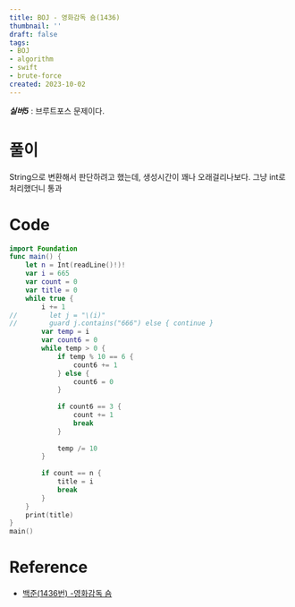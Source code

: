 ```yaml
---
title: BOJ - 영화감독 숌(1436)
thumbnail: ''
draft: false
tags:
- BOJ
- algorithm
- swift
- brute-force
created: 2023-10-02
---
```


***실버5*** : 브루트포스 문제이다.

# 풀이

String으로 변환해서 판단하려고 했는데, 생성시간이 꽤나 오래걸리나보다. 그냥 int로 처리했더니 통과

# Code

````swift
import Foundation
func main() {
    let n = Int(readLine()!)!
    var i = 665
    var count = 0
    var title = 0
    while true {
        i += 1
//        let j = "\(i)"
//        guard j.contains("666") else { continue }
        var temp = i
        var count6 = 0
        while temp > 0 {
            if temp % 10 == 6 {
                count6 += 1
            } else {
                count6 = 0
            }
            
            if count6 == 3 {
                count += 1
                break
            }
            
            temp /= 10
        }
        
        if count == n {
            title = i
            break
        }
    }
    print(title)
}
main()

````

# Reference

* [백준(1436번) -영화감독 숌](https://www.acmicpc.net/problem/1436)
